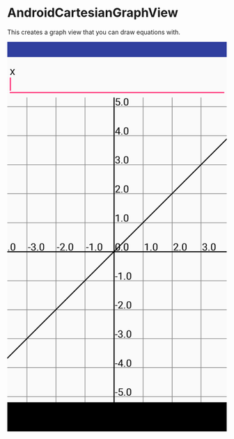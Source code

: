 # AndroidCartesianGraphView

This creates a graph view that you can draw equations with.

![Screenshot](screenshot.png)
